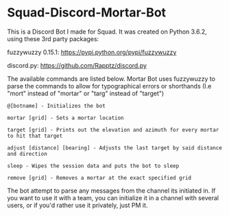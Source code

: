 # Squad-Discord-Mortar-Bot
This is a Discord Bot I made for Squad. It was created on Python 3.6.2, using these 3rd party packages:

fuzzywuzzy 0.15.1: https://pypi.python.org/pypi/fuzzywuzzy

discord.py: https://github.com/Rapptz/discord.py

The available commands are listed below. Mortar Bot uses fuzzywuzzy to parse the commands to allow for typographical errors or shorthands (I.e "mort" instead of "mortar" or "targ" instead of "target")
```
@[botname] - Initializes the bot

mortar [grid] - Sets a mortar location

target [grid] - Prints out the elevation and azimuth for every mortar to hit that target

adjust [distance] [bearing] - Adjusts the last target by said distance and direction

sleep - Wipes the session data and puts the bot to sleep

remove [grid] - Removes a mortar at the exact specified grid
```

The bot attempt to parse any messages from the channel its initiated in. If you want to use it with a team, you can initialize it in a channel with several users, or if you'd rather use it privately, just PM it.
